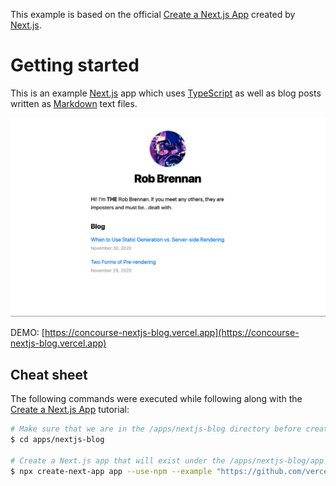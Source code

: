 This example is based on the official [Create a Next.js App](https://nextjs.org/learn/basics/create-nextjs-app) created by [Next.js](https://nextjs.org/).

# Getting started

This is an example [Next.js](https://nextjs.org/) app which uses [TypeScript](https://www.typescriptlang.org) as well as blog posts written as [Markdown](https://www.markdownguide.org) text files.

![__screenshots__/screenshot.png](__screenshots__/screenshot.png)

DEMO: [https://concourse-nextjs-blog.vercel.app](https://concourse-nextjs-blog.vercel.app)

## Cheat sheet

The following commands were executed while following along with the [Create a Next.js App](https://nextjs.org/learn/basics/create-nextjs-app) tutorial:

```sh
# Make sure that we are in the /apps/nextjs-blog directory before creating our example app
$ cd apps/nextjs-blog

# Create a Next.js app that will exist under the /apps/nextjs-blog/app directory
$ npx create-next-app app --use-npm --example "https://github.com/vercel/next-learn-starter/tree/master/learn-starter"
```
